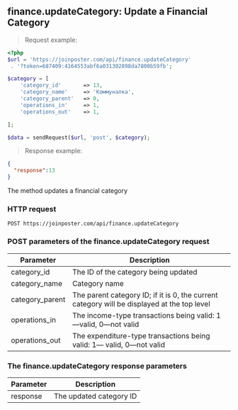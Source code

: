 ## finance.updateCategory: Update a Financial Category

> Request example:

```php
<?php
$url = 'https://joinposter.com/api/finance.updateCategory'
 . '?token=687409:4164553abf6a031302898da7800b59fb';

$category = [
    'category_id'       => 13,
    'category_name'     => 'Коммуналка',
    'category_parent'   => 0,
    'operations_in'     => 1, 
    'operations_out'    => 1,

];

$data = sendRequest($url, 'post', $category);
```

> Response example:

```json
{
  "response":13
}
```

The method updates a financial category

### HTTP request

`POST https://joinposter.com/api/finance.updateCategory`

### POST parameters of the finance.updateCategory request

Parameter | Description
--------- | -----------
category_id | The ID of the category being updated
category_name | Category name
category_parent | The parent category ID; if it is 0, the current category will be displayed at the top level
operations_in | The income-type transactions being valid: 1—valid, 0—not valid
operations_out | The expenditure-type transactions being valid: 1— valid, 0—not valid

### The finance.updateCategory response parameters

Parameter | Description
--------- | -----------
response | The updated category ID

